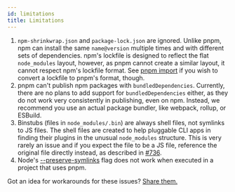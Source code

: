```yaml
---
id: limitations
title: Limitations
---
```


1. `npm-shrinkwrap.json` and `package-lock.json` are ignored. Unlike pnpm, npm
can install the same `name@version` multiple times and with different sets of
dependencies. npm's lockfile is designed to reflect the flat `node_modules`
layout, however, as pnpm cannot create a similar layout, it cannot respect
npm's lockfile format. See [pnpm import] if you wish to convert a lockfile to
pnpm's format, though.
2. pnpm can't publish npm packages with `bundledDependencies`. Currently, there
are no plans to add support for `bundledDependencies` either, as they do not
work very consistently in publishing, even on npm. Instead, we recommend you use
an actual package bundler, like webpack, rollup, or ESBuild.
3. Binstubs (files in `node_modules/.bin`) are always shell files, not
symlinks to JS files. The shell files are created to help pluggable CLI apps
in finding their plugins in the unusual `node_modules` structure. This is very
rarely an issue and if you expect the file to be a JS file, reference the
original file directly instead, as described in [#736].
4. Node's [--preserve-symlinks] flag does not work when executed in a project
that uses pnpm.

Got an idea for workarounds for these issues?
[Share them.](https://github.com/pnpm/pnpm/issues/new)

[pnpm import]: cli/import.md
[#736]: https://github.com/pnpm/pnpm/issues/736
[--preserve-symlinks]: https://nodejs.org/api/cli.html#cli_preserve_symlinks
